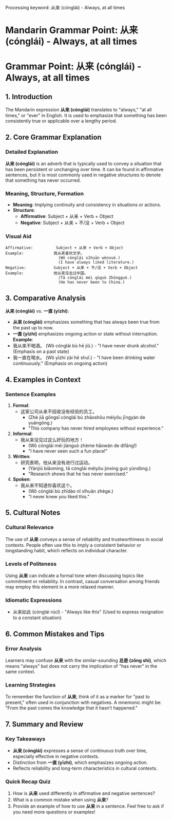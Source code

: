 Processing keyword: 从来 (cónglái) - Always, at all times
# Mandarin Grammar Point: 从来 (cónglái) - Always, at all times
# Grammar Point: 从来 (cónglái) - Always, at all times
## 1. Introduction
The Mandarin expression **从来 (cónglái)** translates to "always," "at all times," or "ever" in English. It is used to emphasize that something has been consistently true or applicable over a lengthy period. 
## 2. Core Grammar Explanation
### Detailed Explanation
**从来 (cónglái)** is an adverb that is typically used to convey a situation that has been persistent or unchanging over time. It can be found in affirmative sentences, but it is most commonly used in negative structures to denote that something has never occurred.
### Meaning, Structure, Formation
- **Meaning**: Implying continuity and consistency in situations or actions.
- **Structure**: 
  - **Affirmative**: Subject + 从来 + Verb + Object
  - **Negative**: Subject + 从来 + 不/没 + Verb + Object
### Visual Aid
```
Affirmative:          Subject + 从来 + Verb + Object
Example:             我从来喜欢文学。
                       (Wǒ cónglái xǐhuān wénxué.)
                       (I have always liked literature.)
Negative:            Subject + 从来 + 不/没 + Verb + Object
Example:             他从来没去过中国。
                       (Tā cónglái méi qùguò Zhōngguó.)
                       (He has never been to China.)
```
## 3. Comparative Analysis
**从来 (cónglái)** vs. **一直 (yīzhí)**:
- **从来 (cónglái)** emphasizes something that has always been true from the past up to now. 
- **一直 (yīzhí)** emphasizes ongoing action or state without interruption.
**Example**:
- 我从来不喝酒。 (Wǒ cónglái bù hē jiǔ.) - "I have never drunk alcohol." (Emphasis on a past state)
- 我一直在喝水。 (Wǒ yīzhí zài hē shuǐ.) - "I have been drinking water continuously." (Emphasis on ongoing action)
## 4. Examples in Context
### Sentence Examples
1. **Formal**:
   - 这家公司从来不招收没有经验的员工。
     - (Zhè jiā gōngsī cónglái bù zhāoshōu méiyǒu jīngyàn de yuángōng.)
     - "This company has never hired employees without experience."
2. **Informal**:
   - 我从来没见过这么好玩的地方！
     - (Wǒ cónglái méi jiànguò zhème hǎowán de dìfāng!)
     - "I have never seen such a fun place!"
3. **Written**:
   - 研究表明，他从来没有进行过运动。
     - (Yánjiū biǎomíng, tā cónglái méiyǒu jìnxíng guò yùndòng.)
     - "Research shows that he has never exercised."
4. **Spoken**:
   - 我从来不知道你喜欢这个。
     - (Wǒ cónglái bù zhīdào nǐ xǐhuān zhège.)
     - "I never knew you liked this."
## 5. Cultural Notes
### Cultural Relevance
The use of **从来** conveys a sense of reliability and trustworthiness in social contexts. People often use this to imply a consistent behavior or longstanding habit, which reflects on individual character.
### Levels of Politeness
Using **从来** can indicate a formal tone when discussing topics like commitment or reliability. In contrast, casual conversation among friends may employ this element in a more relaxed manner.
### Idiomatic Expressions
- 从来如此 (cónglái rúcǐ) - "Always like this" (Used to express resignation to a constant situation)
## 6. Common Mistakes and Tips
### Error Analysis
Learners may confuse **从来** with the similar-sounding **总是 (zǒng shì)**, which means "always" but does not carry the implication of "has never" in the same context.
### Learning Strategies
To remember the function of **从来**, think of it as a marker for "past to present," often used in conjunction with negatives. A mnemonic might be: "From the past comes the knowledge that it hasn’t happened."
## 7. Summary and Review
### Key Takeaways
- **从来 (cónglái)** expresses a sense of continuous truth over time, especially effective in negative contexts.
- Distinction from **一直 (yīzhí)**, which emphasizes ongoing action.
- Reflects reliability and long-term characteristics in cultural contexts.
### Quick Recap Quiz
1. How is **从来** used differently in affirmative and negative sentences?
2. What is a common mistake when using **从来**?
3. Provide an example of how to use **从来** in a sentence. 
Feel free to ask if you need more questions or examples!
